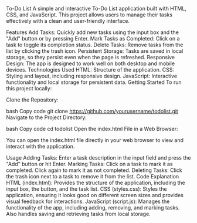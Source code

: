 To-Do List
A simple and interactive To-Do List application built with HTML, CSS, and JavaScript. This project allows users to manage their tasks effectively with a clean and user-friendly interface.

Features
Add Tasks: Quickly add new tasks using the input box and the "Add" button or by pressing Enter.
Mark Tasks as Completed: Click on a task to toggle its completion status.
Delete Tasks: Remove tasks from the list by clicking the trash icon.
Persistent Storage: Tasks are saved in local storage, so they persist even when the page is refreshed.
Responsive Design: The app is designed to work well on both desktop and mobile devices.
Technologies Used
HTML: Structure of the application.
CSS: Styling and layout, including responsive design.
JavaScript: Interactive functionality and local storage for persistent data.
Getting Started
To run this project locally:

Clone the Repository:

bash
Copy code
git clone https://github.com/yourusername/todolist.git
Navigate to the Project Directory:

bash
Copy code
cd todolist
Open the index.html File in a Web Browser:

You can open the index.html file directly in your web browser to view and interact with the application.

Usage
Adding Tasks: Enter a task description in the input field and press the "Add" button or hit Enter.
Marking Tasks: Click on a task to mark it as completed. Click again to mark it as not completed.
Deleting Tasks: Click the trash icon next to a task to remove it from the list.
Code Explanation
HTML (index.html): Provides the structure of the application, including the input box, the button, and the task list.
CSS (styles.css): Styles the application, ensuring it looks good on different screen sizes and provides visual feedback for interactions.
JavaScript (script.js): Manages the functionality of the app, including adding, removing, and marking tasks. Also handles saving and retrieving tasks from local storage.

